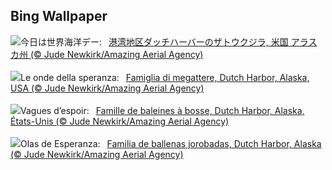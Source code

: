 ## Bing Wallpaper
![](https://www.bing.com/th?id=OHR.HumpbackFamily_JA-JP3134637599_UHD.jpg&w=1000)今日は世界海洋デー:&nbsp;&ensp;[港湾地区ダッチハーバーのザトウクジラ, 米国 アラスカ州 (© Jude Newkirk/Amazing Aerial Agency)](https://www.bing.com/th?id=OHR.HumpbackFamily_JA-JP3134637599_UHD.jpg)
<br><br/>
![](https://www.bing.com/th?id=OHR.HumpbackFamily_IT-IT4429880425_UHD.jpg&w=1000)Le onde della speranza:&nbsp;&ensp;[Famiglia di megattere, Dutch Harbor, Alaska, USA (© Jude Newkirk/Amazing Aerial Agency)](https://www.bing.com/th?id=OHR.HumpbackFamily_IT-IT4429880425_UHD.jpg)
<br><br/>
![](https://www.bing.com/th?id=OHR.HumpbackFamily_FR-FR3059562315_UHD.jpg&w=1000)Vagues d’espoir:&nbsp;&ensp;[Famille de baleines à bosse, Dutch Harbor, Alaska, États-Unis (© Jude Newkirk/Amazing Aerial Agency)](https://www.bing.com/th?id=OHR.HumpbackFamily_FR-FR3059562315_UHD.jpg)
<br><br/>
![](https://www.bing.com/th?id=OHR.HumpbackFamily_ES-ES5806856103_UHD.jpg&w=1000)Olas de Esperanza:&nbsp;&ensp;[Familia de ballenas jorobadas, Dutch Harbor, Alaska (© Jude Newkirk/Amazing Aerial Agency)](https://www.bing.com/th?id=OHR.HumpbackFamily_ES-ES5806856103_UHD.jpg)
<br><br/>
